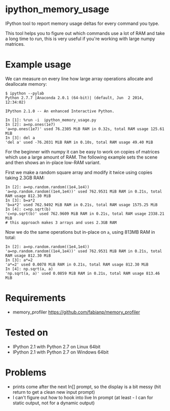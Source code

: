 ipython_memory_usage
====================

IPython tool to report memory usage deltas for every command you type.

This tool helps you to figure out which commands use a lot of RAM and take a long time to run, this is very useful if you're working with large numpy matrices.

Example usage
=============

We can measure on every line how large array operations allocate and deallocate memory:

    $ ipython --pylab
    Python 2.7.7 |Anaconda 2.0.1 (64-bit)| (default, Jun  2 2014, 12:34:02) 

    IPython 2.1.0 -- An enhanced Interactive Python.

    In [1]: %run -i  ipython_memory_usage.py
    In [2]: a=np.ones(1e7)
    'a=np.ones(1e7)' used 76.2305 MiB RAM in 0.32s, total RAM usage 125.61 MiB
    In [3]: del a
    'del a' used -76.2031 MiB RAM in 0.10s, total RAM usage 49.40 MiB

For the beginner with numpy it can be easy to work on copies of matrices which use a large amount of RAM. The following example sets the scene and then shows an in-place low-RAM variant.

First we make a random square array and modify it twice using copies taking 2.3GB RAM:

    In [2]: a=np.random.random((1e4,1e4))
    'a=np.random.random((1e4,1e4))' used 762.9531 MiB RAM in 0.21s, total RAM usage 812.30 MiB
    In [3]: b=a*2
    'b=a*2' used 762.9492 MiB RAM in 0.21s, total RAM usage 1575.25 MiB
    In [4]: c=np.sqrt(b)
    'c=np.sqrt(b)' used 762.9609 MiB RAM in 0.21s, total RAM usage 2338.21 MiB
    # this approach makes 3 arrays and uses 2.3GB RAM

Now we do the same operations but in-place on `a`, using 813MB RAM in total:

    In [2]: a=np.random.random((1e4,1e4))
    'a=np.random.random((1e4,1e4))' used 762.9531 MiB RAM in 0.21s, total RAM usage 812.30 MiB
    In [3]: a*=2
    'a*=2' used 0.0078 MiB RAM in 0.21s, total RAM usage 812.30 MiB
    In [4]: np.sqrt(a, a)
    'np.sqrt(a, a)' used 0.0859 MiB RAM in 0.21s, total RAM usage 813.46 MiB


Requirements
============

 * memory_profiler https://github.com/fabianp/memory_profiler 

Tested on
=========

 * IPython 2.1 with Python 2.7 on Linux 64bit
 * IPython 2.1 with Python 2.7 on Windows 64bit

Problems
========

 * prints come after the next In[] prompt, so the display is a bit messy (hit return to get a clean new input prompt)
 * I can't figure out how to hook into live In prompt (at least - I can for static output, not for a dynamic output)
